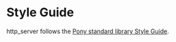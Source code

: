 # Style Guide

http_server follows the [Pony standard library Style Guide](https://github.com/ponylang/ponyc/blob/main/STYLE_GUIDE.md).
